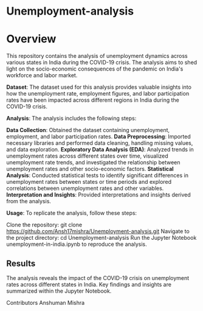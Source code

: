 # Unemployment-analysis

# Overview
This repository contains the analysis of unemployment dynamics across various states in India during the COVID-19 crisis. The analysis aims to shed light on the socio-economic consequences of the pandemic on India's workforce and labor market.

**Dataset**: The dataset used for this analysis provides valuable insights into how the unemployment rate, employment figures, and labor participation rates have been impacted across different regions in India during the COVID-19 crisis.

**Analysis**: The analysis includes the following steps:

**Data Collection**: Obtained the dataset containing unemployment, employment, and labor participation rates.
**Data Preprocessing**: Imported necessary libraries and performed data cleaning, handling missing values, and data exploration.
**Exploratory Data Analysis (EDA)**: Analyzed trends in unemployment rates across different states over time, visualized unemployment rate trends, and investigated the relationship 
between unemployment rates and other socio-economic factors.
**Statistical Analysis**: Conducted statistical tests to identify significant differences in unemployment rates between states or time periods and explored correlations between unemployment rates and other variables.
**Interpretation and Insights**: Provided interpretations and insights derived from the analysis.

**Usage**: To replicate the analysis, follow these steps:

Clone the repository: git clone https://github.com/Ansh17mishra/Unemployment-analysis.git
Navigate to the project directory: cd Unemployment-analysis
Run the Jupyter Notebook unemployment-in-india.ipynb to reproduce the analysis.

## Results
The analysis reveals the impact of the COVID-19 crisis on unemployment rates across different states in India. Key findings and insights are summarized within the Jupyter Notebook.

Contributors
Anshuman Mishra




